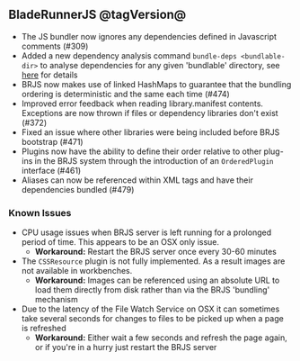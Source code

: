 ## BladeRunnerJS @tagVersion@
- The JS bundler now ignores any dependencies defined in Javascript comments (#309)
- Added a new dependency analysis command `bundle-deps <bundlable-dir>` to analyse dependencies for any given 'bundlable' directory, see [here](https://github.com/BladeRunnerJS/brjs/wiki/Debugging-your-application-dependencies#brjs-bundle-deps) for details
- BRJS now makes use of linked HashMaps to guarantee that the bundling ordering is deterministic and the same each time (#474)
- Improved error feedback when reading library.manifest contents. Exceptions are now thrown if files or dependency libraries don't exist (#372)
- Fixed an issue where other libraries were being included before BRJS bootstrap (#471)
- Plugins now have the ability to define their order relative to other plug-ins in the BRJS system through the introduction of an `OrderedPlugin` interface (#461)
- Aliases can now be referenced within XML tags and have their dependencies bundled (#479)

### Known Issues
- CPU usage issues when BRJS server is left running for a prolonged period of time. This appears to be an OSX only issue.
  - **Workaround:** Restart the BRJS server once every 30-60 minutes
- The `CSSResource` plugin is not fully implemented. As a result images are not available in workbenches.
  - **Workaround:** Images can be referenced using an absolute URL to load them directly from disk rather than via the BRJS 'bundling' mechanism
- Due to the latency of the File Watch Service on OSX it can sometimes take several seconds for changes to files to be picked up when a page is refreshed
  - **Workaround:** Either wait a few seconds and refresh the page again, or if you're in a hurry just restart the BRJS server